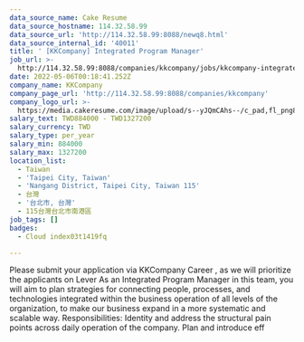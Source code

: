 ```yaml
---
data_source_name: Cake Resume
data_source_hostname: 114.32.58.99
data_source_url: 'http://114.32.58.99:8088/newq8.html'
data_source_internal_id: '40011'
title: ' [KKCompany] Integrated Program Manager'
job_url: >-
  http://114.32.58.99:8088/companies/kkcompany/jobs/kkcompany-integrated-program-manager
date: 2022-05-06T00:18:41.252Z
company_name: KKCompany
company_page_url: 'http://114.32.58.99:8088/companies/kkcompany'
company_logo_url: >-
  https://media.cakeresume.com/image/upload/s--yJQmCAhs--/c_pad,fl_png8,h_200,w_200/v1637561973/kxxyllrqxnxut3jg0vup.png
salary_text: TWD884000 - TWD1327200
salary_currency: TWD
salary_type: per_year
salary_min: 884000
salary_max: 1327200
location_list:
  - Taiwan
  - 'Taipei City, Taiwan'
  - 'Nangang District, Taipei City, Taiwan 115'
  - 台灣
  - '台北市, 台灣'
  - 115台灣台北市南港區
job_tags: []
badges:
  - Cloud index03t1419fq

---
```


Please submit your application via KKCompany Career , as we will prioritize the applicants on Lever As an Integrated Program Manager in this team, you will aim to plan strategies for connecting people, processes, and technologies integrated within the business operation of all levels of the organization, to make our business expand in a more systematic and scalable way. Responsibilities: Identity and address the structural pain points across daily operation of the company. Plan and introduce eff